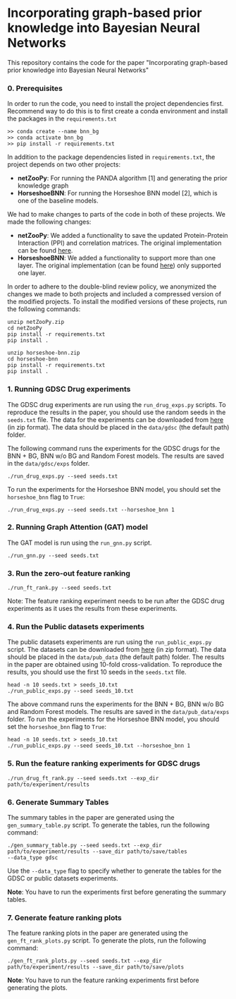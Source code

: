 # Incorporating graph-based prior knowledge into Bayesian Neural Networks
This repository contains the code for the paper "Incorporating graph-based prior knowledge into Bayesian Neural Networks"

### 0. Prerequisites

In order to run the code, you need to install the project dependencies first. Recommend way to do this is to first 
create a conda environment and install the packages in the  `requirements.txt`

```shell
>> conda create --name bnn_bg
>> conda activate bnn_bg
>> pip install -r requirements.txt
```

In addition to the package dependencies listed in `requirements.txt`, the project depends on two other projects:

- **netZooPy**: For running the PANDA algorithm [1] and generating the prior knowledge graph
- **HorseshoeBNN**: For running the Horseshoe BNN model [2], which is one of the baseline models.

We had to make changes to parts of the code in both of these projects. We made the following changes:

- **netZooPy**: We added a functionality to save the updated Protein-Protein Interaction (PPI) and correlation 
  matrices. The original implementation can be found [here](https://github.com/netZoo/netZooPy).
- **HorseshoeBNN**: We added a functionality to support more than one layer. The original implementation (can be found 
  [here](https://github.com/microsoft/horseshoe-bnn)) only supported one layer. 

In order to adhere to the double-blind review policy, we anonymized the changes we made to both projects and 
included a compressed version of the modified projects. To install the modified versions of these projects, run the following commands:

```shell
unzip netZooPy.zip
cd netZooPy
pip install -r requirements.txt
pip install .
```

```shell
unzip horseshoe-bnn.zip
cd horseshoe-bnn
pip install -r requirements.txt
pip install .
```

### 1. Running GDSC Drug experiments

The GDSC drug experiments are run using the `run_drug_exps.py` scripts. To reproduce the results in the paper, you 
should use the random seeds in the `seeds.txt` file. The data for the experiments can be downloaded from [here](https://drive.google.com/file/d/1N9MGhkPspWA-QD8R4Tc0RZxX9VHWDyf3/view?usp=sharing) (in zip format). The 
data should be placed in the `data/gdsc` (the default path) folder.

The following command runs the experiments for the GDSC drugs for the BNN + BG, BNN w/o BG and Random 
Forest models. The results are saved in the `data/gdsc/exps` folder.

```shell
./run_drug_exps.py --seed seeds.txt 
```
To run the experiments for the Horseshoe BNN model, you should set the `horseshoe_bnn` flag to `True`:

```shell
./run_drug_exps.py --seed seeds.txt --horseshoe_bnn 1
```

### 2. Running Graph Attention (GAT) model

The GAT model is run using the `run_gnn.py` script.

```shell
./run_gnn.py --seed seeds.txt
```

### 3. Run the zero-out feature ranking

```shell
./run_ft_rank.py --seed seeds.txt
```

Note: The feature ranking experiment needs to be run after the GDSC drug experiments as it uses the results from 
these experiments.

### 4. Run the Public datasets experiments

The public datasets experiments are run using the `run_public_exps.py` script. The datasets can be downloaded from 
[here](https://drive.google.com/file/d/1zGYH-JVy-9Tzrj0fycI7ikOBKk7SySCO/view?usp=sharing) (in zip format). The data 
should be placed in the `data/pub_data` (the default path) folder. The results in the 
paper are obtained using 10-fold cross-validation. To reproduce the results, you should use the first 10 seeds in 
the `seeds.txt` file.

```shell
head -n 10 seeds.txt > seeds_10.txt
./run_public_exps.py --seed seeds_10.txt
```

The above command runs the experiments for the BNN + BG, BNN w/o BG and Random Forest models. The results are saved 
in the `data/pub_data/exps` folder. To run the experiments for the Horseshoe BNN model, you should set the `horseshoe_bnn` flag to `True`:

```shell
head -n 10 seeds.txt > seeds_10.txt
./run_public_exps.py --seed seeds_10.txt --horseshoe_bnn 1
```

### 5. Run the feature ranking experiments for GDSC drugs

```shell
./run_drug_ft_rank.py --seed seeds.txt --exp_dir path/to/experiment/results 
```

### 6. Generate Summary Tables

The summary tables in the paper are generated using the `gen_summary_table.py` script. To generate the tables, 
run the following command: 

```shell
./gen_summary_table.py --seed seeds.txt --exp_dir path/to/experiment/results --save_dir path/to/save/tables 
--data_type gdsc
```

Use the `--data_type` flag to specify whether to generate the tables for the GDSC or public datasets experiments.

**Note**: You have to run the experiments first before generating the summary tables.

### 7. Generate feature ranking plots

The feature ranking plots in the paper are generated using the `gen_ft_rank_plots.py` script. To generate the plots, 
run the following command: 

```shell
./gen_ft_rank_plots.py --seed seeds.txt --exp_dir path/to/experiment/results --save_dir path/to/save/plots
```

**Note**: You have to run the feature ranking experiments first before generating the plots.